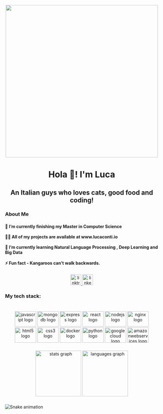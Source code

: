 <div align="center">
  <img height="500" src="https://images-wixmp-ed30a86b8c4ca887773594c2.wixmp.com/f/850d5888-f262-47d0-bb7b-34d03cd8d3ee/dblbdx1-7e2fafe2-0327-49e8-8305-786a9cce1e30.jpg?token=eyJ0eXAiOiJKV1QiLCJhbGciOiJIUzI1NiJ9.eyJzdWIiOiJ1cm46YXBwOjdlMGQxODg5ODIyNjQzNzNhNWYwZDQxNWVhMGQyNmUwIiwiaXNzIjoidXJuOmFwcDo3ZTBkMTg4OTgyMjY0MzczYTVmMGQ0MTVlYTBkMjZlMCIsIm9iaiI6W1t7InBhdGgiOiJcL2ZcLzg1MGQ1ODg4LWYyNjItNDdkMC1iYjdiLTM0ZDAzY2Q4ZDNlZVwvZGJsYmR4MS03ZTJmYWZlMi0wMzI3LTQ5ZTgtODMwNS03ODZhOWNjZTFlMzAuanBnIn1dXSwiYXVkIjpbInVybjpzZXJ2aWNlOmZpbGUuZG93bmxvYWQiXX0.PfNcs4jvG3IP4tFTaW-JGb4s8HtM_OHOKsKN4GPF7rQ"  />
</div>

###

<h1 align="center">Hola 👋! I'm Luca</h1>

###

<h2 align="center">An Italian guys who loves cats, good food and coding!</h2>

###

<h3 align="left">About Me</h3>

###

<h4 align="left">🔭 I’m currently finishing my Master in Computer Science<br><br>👨‍💻 All of my projects are available at www.lucaconti.io<br><br>🌱 I’m currently learning Natural Language Processing , Deep Learning and Big Data<br><br>⚡ Fun fact - Kangaroos can't walk backwards.</h4>

###

<div align="center">
  <a href="https://linktr.ee/lucaconti" target="_blank">
    <img src="https://img.shields.io/static/v1?message=Linktree&logo=linktree&label=Portfolio&color=1de9b6&logoColor=white&labelColor=&style=for-the-badge" height="35" alt="linktree logo"  />
  </a>
  <a href="https://www.linkedin.com/in/lucaconti1999/" target="_blank">
    <img src="https://img.shields.io/static/v1?message=LinkedIn&logo=linkedin&label=Social&color=0077B5&logoColor=white&labelColor=&style=for-the-badge" height="35" alt="linkedin logo"  />
  </a>
</div>

###

<h3 align="left">My tech stack:</h3>

###

<br clear="both">

<div align="center">
  <img src="https://cdn.jsdelivr.net/gh/devicons/devicon/icons/javascript/javascript-original.svg" height="50" width="70" alt="javascript logo"  />
  <img src="https://cdn.jsdelivr.net/gh/devicons/devicon/icons/mongodb/mongodb-original.svg" height="50" width="70" alt="mongodb logo"  />
  <img src="https://cdn.jsdelivr.net/gh/devicons/devicon/icons/express/express-original.svg" height="50" width="70" alt="express logo"  />
  <img src="https://cdn.jsdelivr.net/gh/devicons/devicon/icons/react/react-original.svg" height="50" width="70" alt="react logo"  />
  <img src="https://cdn.jsdelivr.net/gh/devicons/devicon/icons/nodejs/nodejs-original.svg" height="50" width="70" alt="nodejs logo"  />
  <img src="https://cdn.jsdelivr.net/gh/devicons/devicon/icons/nginx/nginx-original.svg" height="50" width="70" alt="nginx logo"  />
  <img src="https://cdn.jsdelivr.net/gh/devicons/devicon/icons/html5/html5-original.svg" height="50" width="70" alt="html5 logo"  />
  <img src="https://cdn.jsdelivr.net/gh/devicons/devicon/icons/css3/css3-original.svg" height="50" width="70" alt="css3 logo"  />
  <img src="https://cdn.jsdelivr.net/gh/devicons/devicon/icons/docker/docker-plain-wordmark.svg" height="50" width="70" alt="docker logo"  />
  <img src="https://cdn.jsdelivr.net/gh/devicons/devicon/icons/python/python-original.svg" height="50" width="70" alt="python logo"  />
  <img src="https://cdn.jsdelivr.net/gh/devicons/devicon/icons/googlecloud/googlecloud-original.svg" height="50" width="70" alt="googlecloud logo"  />
  <img src="https://cdn.jsdelivr.net/gh/devicons/devicon/icons/amazonwebservices/amazonwebservices-original.svg" height="50" width="70" alt="amazonwebservices logo"  />
</div>

###

<div align="center">
  <img src="https://github-readme-stats.vercel.app/api?hide_title=true&hide_rank=false&show_icons=true&include_all_commits=true&count_private=true&disable_animations=false&theme=merko&locale=en&hide_border=true&username=lou6891" height="150" alt="stats graph"  />
  <img src="https://github-readme-stats.vercel.app/api/top-langs?locale=en&hide_title=true&layout=compact&card_width=320&langs_count=5&theme=merko&hide_border=true&username=lou6891" height="150" alt="languages graph"  />
</div>

###

<img src="https://raw.githubusercontent.com/lou6891/lou6891/output/snake.svg" alt="Snake animation" />

###
